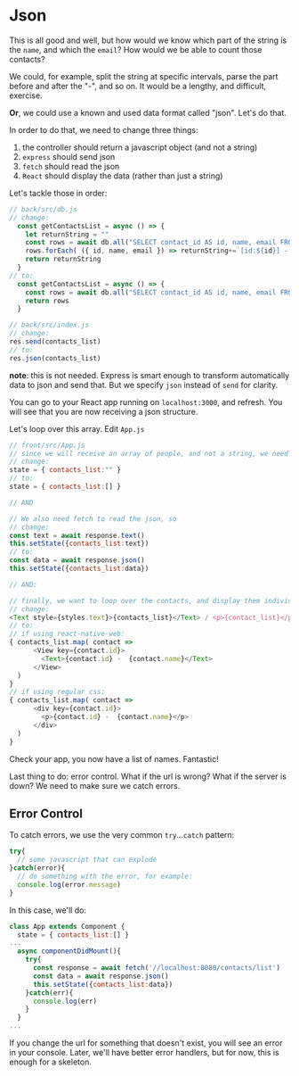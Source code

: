 # Json

This is all good and well, but how would we know which part of the string is the `name`, and which the `email`? How would we be able to count those contacts?

We could, for example, split the string at specific intervals, parse the part before and after the "-", and so on. It would be a lengthy, and difficult, exercise.

**Or**, we could use a known and used data format called "json". Let's do that.

In order to do that, we need to change three things:

1. the controller should return a javascript object \(and not a string\)
2. `express` should send json
3. `fetch` should read the json
4. `React` should display the data \(rather than just a string\)

Let's tackle those in order:

```javascript
// back/src/db.js
// change:
  const getContactsList = async () => {
    let returnString = ""
    const rows = await db.all("SELECT contact_id AS id, name, email FROM contacts")
    rows.forEach( ({ id, name, email }) => returnString+=`[id:${id}] - ${name} - ${email}` )
    return returnString
  }
// to:
  const getContactsList = async () => {
    const rows = await db.all("SELECT contact_id AS id, name, email FROM contacts")
    return rows
  }
```

```javascript
// back/src/index.js
// change:
res.send(contacts_list)
// to:
res.json(contacts_list)
```

**note**: this is not needed. Express is smart enough to transform automatically data to json and send that. But we specify `json` instead of `send` for clarity.

You can go to your React app running on `localhost:3000`, and refresh. You will see that you are now receiving a json structure.

Let's loop over this array. Edit `App.js`

```javascript
// front/src/App.js
// since we will receive an array of people, and not a string, we need to
// change:
state = { contacts_list:"" }
// to:
state = { contacts_list:[] }

// AND

// We also need fetch to read the json, so
// change:
const text = await response.text()
this.setState({contacts_list:text})
// to:
const data = await response.json()
this.setState({contacts_list:data})

// AND:

// finally, we want to loop over the contacts, and display them individually, so
// change:
<Text style={styles.text}>{contacts_list}</Text> / <p>{contact_list}</p>
// to:
// if using react-native-web:
{ contacts_list.map( contact => 
      <View key={contact.id}>
        <Text>{contact.id} -  {contact.name}</Text>
      </View>
  )
}
// if using regular css:
{ contacts_list.map( contact => 
      <div key={contact.id}>
        <p>{contact.id} -  {contact.name}</p>
      </div>
  )
}
```

Check your app, you now have a list of names. Fantastic!

Last thing to do: error control. What if the url is wrong? What if the server is down? We need to make sure we catch errors.

## Error Control

To catch errors, we use the very common `try`...`catch` pattern:

```javascript
try{
  // some javascript that can explode
}catch(error){
  // do something with the error, for example:
  console.log(error.message)
}
```

In this case, we'll do:

```javascript
class App extends Component {
  state = { contacts_list:[] }
...
  async componentDidMount(){
    try{
      const response = await fetch('//localhost:8080/contacts/list')
      const data = await response.json()
      this.setState({contacts_list:data})
    }catch(err){
      console.log(err)
    }
  }
...
```

If you change the url for something that doesn't exist, you will see an error in your console. Later, we'll have better error handlers, but for now, this is enough for a skeleton.

